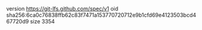 version https://git-lfs.github.com/spec/v1
oid sha256:6ca0c76838ffb62c83f7471a153770720712e9b1cfd69e4123503bcd467720d9
size 3354
